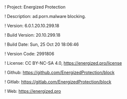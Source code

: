 ! Project: Energized Protection

! Description: ad.porn.malware blocking.

! Version: 6.0.1.20.10.299.18

! Build Version: 20.10.299.18

! Build Date: Sun, 25 Oct 20 18:06:46

! Version Code: 2991806

! License: CC BY-NC-SA 4.0, https://energized.pro/license

! Github: https://github.com/EnergizedProtection/block

! Gitlab: https://gitlab.com/EnergizedProtection/block


! Web: https://energized.pro
